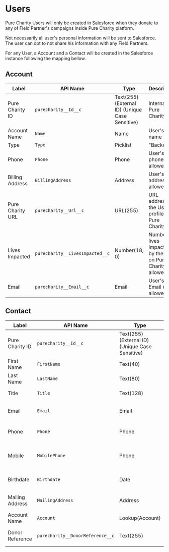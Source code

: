 # Users

Pure Charity Users will only be created in Salesforce when they donate to any of Field Partner's campaigns inside Pure Charity platform.

Not necessarily all user's personal information will be sent to Salesforce. The user can opt to not share his information with any Field Partners.

For any User, a Account and a Contact will be created in the Salesforce instance following the mapping bellow.

## Account

Label | API Name | Type | Description
--- | --- | --- | ---
Pure Charity ID | `purecharity__Id__c` | Text(255) (External ID) (Unique Case Sensitive) | Internal Pure Charity ID
Account Name | `Name` | Name | User's name
Type | `Type` | Picklist | "Backer"
Phone | `Phone` | Phone | User's phone (if allowed)
Billing Address | `BillingAddress` | Address | User's address (if allowed)
Pure Charity URL | `purecharity__Url__c` | URL(255) | URL address to the User's profile on Pure Charity
Lives Impacted | `purecharity__LivesImpacted__c` | Number(18, 0) | Number of lives impacted by the User on Pure Charity (if allowed)
Email | `purecharity__Email__c` | Email | User's Email (if allowed)

## Contact

Label | API Name | Type | Description
--- | --- | --- | ---
Pure Charity ID | `purecharity__Id__c` | Text(255) (External ID) (Unique Case Sensitive) | Internal Pure Charity ID
First Name | `FirstName` | Text(40) | User's first name
Last Name | `LastName` | Text(80) | User's last name
Title | `Title` | Text(128) | User's title (if allowed)
Email | `Email` | Email | User's email (if allowed)
Phone | `Phone` | Phone | User's phone (if allowed)
Mobile | `MobilePhone` | Phone | User's mobile phone (if allowed)
Birthdate | `Birthdate` | Date | User's birthdate (if allowed)
Mailing Address | `MailingAddress` | Address | User's address (if allowed)
Account Name | `Account` | Lookup(Account) | User's account
Donor Reference | `purecharity__DonorReference__c` | Text(255) | User reference code
